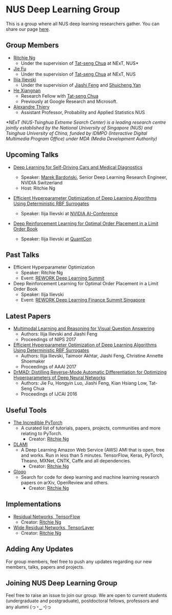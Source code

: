 # NUS Deep Learning Group
This is a group where all NUS deep learning researchers gather. You can share our page [here](https://nus-deep-learning.github.io/about/).

## Group Members
- [Ritchie Ng](https://github.com/ritchieng)
	- Under the supervision of [Tat-seng Chua](http://www.comp.nus.edu.sg/~chuats/) at NExT, NUS*
- [Jie Fu](https://github.com/bigaidream)
	- Under the supervision of [Tat-seng Chua](http://www.comp.nus.edu.sg/~chuats/) at NExT, NUS
- [Ilija Ilievski](https://github.com/ilija139)
	- Under the supervision of [Jiashi Feng](https://sites.google.com/site/jshfeng/) and [Shuicheng Yan](https://www.ece.nus.edu.sg/stfpage/eleyans/)
- [He Xiangnan](http://www.comp.nus.edu.sg/~xiangnan/)
	- Research Fellow with [Tat-seng Chua](http://www.comp.nus.edu.sg/~chuats/)
	- Previously at Google Research and Microsoft. 
- [Alexandre Thiery](http://www.normalesup.org/~athiery/)
	- Assistant Professor, Probability and Applied Statistics NUS

_*NExT (NUS-Tsinghua Extreme Search Center) is a leading research centre jointly established by the National University of Singapore (NUS) and Tsinghua University of China, funded by IDMPO (Interactive Digital Multimedia Program Office) under MDA (Media Development Authority)_

## Upcoming Talks
- [Deep Learning for Self-Driving Cars and Medical Diagnostics](https://goo.gl/PLCU23)
	- Speaker: [Marek Bardoński](https://www.linkedin.com/in/marek-bardo%25C5%2584ski-34290a57/), Senior Deep Learning Research Engineer, NVIDIA Switzerland
	- Host: Ritchie Ng

- [Efficient Hyperparameter Optimization of Deep Learning Algorithms Using Deterministic RBF Surrogates](https://github.com/ilija139/HORD)
	- Speaker: Ilija Ilievski at [NVIDIA AI-Conference](https://www.nvidia.com/en-sg/ai-conference/)

- [Deep Reinforcement Learning for Optimal Order Placement in a Limit Order Book](https://bitly.com/sg-139)
	- Speaker: Ilija Ilievski at [QuantCon](https://quantconsingapore2017.splashthat.com/)
   

## Past Talks
- Efficient Hyperparameter Optimization
	- Speaker: Ritchie Ng
	- Event: [REWORK Deep Learning Summit](https://www.re-work.co/events/deep-learning-summit-singapore-april-2017)
- Deep Reinforcement Learning for Optimal Order Placement in a Limit Order Book
	- Speaker: Ilija Ilievski
	- Event: [REWORK Deep Learning Finance Summit Singapore](https://www.re-work.co/events/deep-learning-in-finance-summit-singapore-2017)

## Latest Papers
- [Multimodal Learning and Reasoning for Visual Question Answering](https://ilija139.github.io/)
   - Authors: Ilija Ilievski and Jiashi Feng
   - Proceedings of NIPS 2017
- [Efficient Hyperparameter Optimization of Deep Learning Algorithms Using Deterministic RBF Surrogates](https://arxiv.org/abs/1607.08316)
	- Authors: Ilija Ilievski, Taimoor Akhtar, Jiashi Feng, Christine Annette Shoemaker
	- Proceedings of AAAI 2017
- [DrMAD: Distilling Reverse-Mode Automatic Differentiation for Optimizing Hyperparameters of Deep Neural Networks](https://arxiv.org/abs/1601.00917)
	- Authors: Jie Fu, Hongyin Luo, Jiashi Feng, Kian Hsiang Low, Tat-Seng Chua
	- Proceedings of IJCAI 2016

## Useful Tools
- [The Incredible PyTorch](https://github.com/ritchieng/the-incredible-pytorch)
	-  A curated list of tutorials, papers, projects, communities and more relating to PyTorch.
		- Creator: [Ritchie Ng](https://github.com/ritchieng)
- [DLAMI](https://github.com/ritchieng/dlami)
	- A Deep Learning Amazon Web Service (AWS) AMI that is open, free and works. Run in less than 5 minutes. TensorFlow, Keras, PyTorch, Theano, MXNet, CNTK, Caffe and all dependencies.
		- Creator: [Ritchie Ng](https://github.com/ritchieng)
- [Gloqo](https://www.gloqo.com/)
	- Search for code for deep learning and machine learning research papers on arXiv, OpenReview and others.
		- Creator: [Ritchie Ng](https://github.com/ritchieng)		

## Implementations
- [Residual Networks, TensorFlow](https://github.com/ritchieng/resnet-tensorflow)
	- Creator: [Ritchie Ng](https://github.com/ritchieng)
- [Wide Residual Networks, TensorLayer](https://github.com/ritchieng/wideresnet-tensorlayer)
	- Creator: [Ritchie Ng](https://github.com/ritchieng)

## Adding Any Updates
For group members, feel free to push any updates regarding our new members, talks, papers and projects.

## Joining NUS Deep Learning Group
Feel free to raise an issue to join our group. We are open to current students (undergraduate and postgraduate), postdoctoral fellows, professors and any alumni (っ◔‿◔)っ

